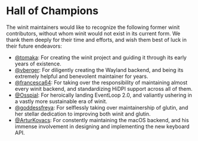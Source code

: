 # Hall of Champions

The winit maintainers would like to recognize the following former winit
contributors, without whom winit would not exist in its current form. We thank
them deeply for their time and efforts, and wish them best of luck in their
future endeavors:

* [@tomaka]: For creating the winit project and guiding it through its early
  years of existence.
* [@vberger]: For diligently creating the Wayland backend, and being its
  extremely helpful and benevolent maintainer for years.
* [@francesca64]: For taking over the responsibility of maintaining almost every
  winit backend, and standardizing HiDPI support across all of them.
* [@Osspial]: For heroically landing EventLoop 2.0, and valiantly ushering in a
  vastly more sustainable era of winit.
* [@goddessfreya]: For selflessly taking over maintainership of glutin, and her
  stellar dedication to improving both winit and glutin.
* [@ArturKovacs]: For constently maintaining the macOS backend, and his
  immense involvement in designing and implementing the new keyboard API.

[@tomaka]: https://github.com/tomaka
[@vberger]: https://github.com/vberger
[@francesca64]: https://github.com/francesca64
[@Osspial]: https://github.com/Osspial
[@goddessfreya]: https://github.com/goddessfreya
[@ArturKovacs]: https://github.com/ArturKovacs
